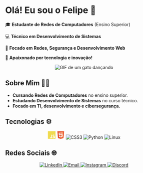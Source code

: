 <!DOCTYPE html>
<html lang="pt-br">
<head>
  <meta charset="UTF-8">
  <meta name="viewport" content="width=device-width, initial-scale=1.0">
</head>
<body>

  <h1>Olá! Eu sou o Felipe 👋</h1>

  <p>🎓 <strong>Estudante de Redes de Computadores</strong> (Ensino Superior)</p>
  <p>💻 <strong>Técnico em Desenvolvimento de Sistemas</strong></p>
  <p>🔐 <strong>Focado em Redes, Segurança e Desenvolvimento Web</strong></p>
  <p>🌟 <strong>Apaixonado por tecnologia e inovação!</strong></p>

  <div align="center">
    <img src="https://media2.giphy.com/media/v1.Y2lkPTc5MGI3NjExdjB4Mzd3aDd1M2c1NW9uN3ByMHNwbjZ3bTQxMHE2dmh4aWJmeTFreCZlcD12MV9pbnRlcm5hbF9naWZfYnlfaWQmY3Q9Zw/GeimqsH0TLDt4tScGw/giphy.gif" width="120" alt="GIF de um gato dançando">
  </div>

  <h2>Sobre Mim 🧑‍💻</h2>
  <ul>
    <li><strong>Cursando Redes de Computadores</strong> no ensino superior.</li>
    <li><strong>Estudando Desenvolvimento de Sistemas</strong> no curso técnico.</li>
    <li><strong>Focado em TI, desenvolvimento e cibersegurança.</strong></li>
  </ul>

  <h2>Tecnologias ⚙️</h2>
  <div align="center">
    <img src="https://raw.githubusercontent.com/devicons/devicon/master/icons/javascript/javascript-plain.svg" width="25" alt="JavaScript">
    <img src="https://raw.githubusercontent.com/devicons/devicon/master/icons/html5/html5-original.svg" width="25" alt="HTML5">
    <img src="https://cdn.jsdelivr.net/npm/simple-icons@v9/icons/css3.svg" width="25" alt="CSS3">
    <img src="https://cdn.jsdelivr.net/npm/simple-icons@v9/icons/python.svg" width="25" alt="Python">
    <img src="https://cdn.jsdelivr.net/npm/simple-icons@v9/icons/linux.svg" width="25" alt="Linux">

  </div>

  <h2>Redes Sociais 🌐</h2>
  <div align="center">
    <a href="https://www.linkedin.com/in/felipepetronio/">
      <img src="https://cdn.jsdelivr.net/npm/simple-icons@v9/icons/linkedin.svg" width="25" alt="LinkedIn">
    </a>
    <a href="mailto:felipepetronio@gmail.com">
      <img src="https://cdn.jsdelivr.net/npm/simple-icons@v9/icons/gmail.svg" width="25" alt="Email">
    </a>
    <a href="https://www.instagram.com/felipeyw/">
      <img src="https://cdn.jsdelivr.net/npm/simple-icons@v9/icons/instagram.svg" width="25" alt="Instagram">
    </a>
    <a href="https://discord.gg/ZwjAErGWGH">
      <img src="https://simpleicons.org/icons/discord.svg" width="25" alt="Discord">
    </a>
  </div>

</body>
</html>
